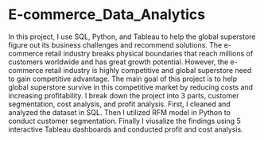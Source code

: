 # E-commerce_Data_Analytics

In this project, I use SQL, Python, and Tableau to help the global superstore figure out its business challenges and recommend solutions. 
The e-commerce retail industry breaks physical boundaries that reach millions of customers worldwide and has great growth potential. However, the e-commerce retail industry is highly competitive and global superstore need to gain competitive advantage. The main goal of this project is to help global superstore survive in this competitive market by reducing costs and increasing profitability. I break down the project into 3 parts, customer segmentation, cost analysis, and profit analysis. 
First, I cleaned and analyzed the dataset in SQL. Then I utilized RFM model in Python to conduct customer segmentation. Finally I viusalize the findings using 5 interactive Tableau dashboards and conducted profit and cost analysis. 


